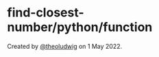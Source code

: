 # find-closest-number/python/function

Created by [@theoludwig](https://github.com/theoludwig) on 1 May 2022.
